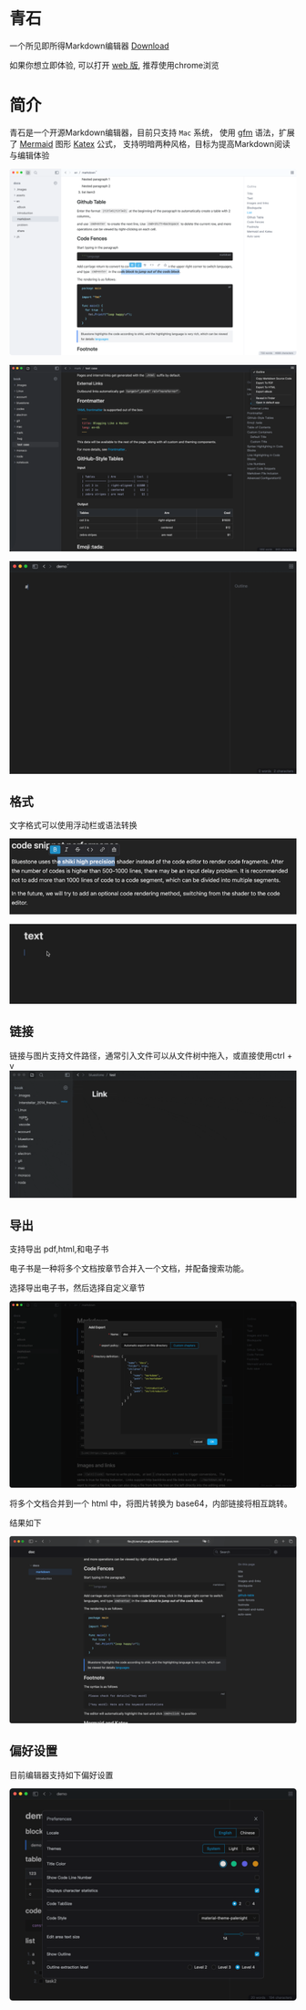 # 青石
一个所见即所得Markdown编辑器
[Download](https://github.com/1943time/bluestone/releases/latest)

如果你想立即体验, 可以打开 [web 版](https://ed.bluestone.blog), 推荐使用chrome浏览

# 简介

青石是一个开源Markdown编辑器，目前只支持 `Mac` 系统，
使用 [gfm](https://github.github.com/gfm/) 语法，扩展了 [Mermaid](https://mermaid.js.org/) 图形 [Katex](https://katex.org/) 公式，
支持明暗两种风格，目标为提高Markdown阅读与编辑体验

![](./docs/assets/d1.png)

![](./docs/assets/d2.png)

![](./docs/assets/syntax.gif)

## 格式

文字格式可以使用浮动栏或语法转换

![](./docs/assets/text.png)

![](./docs/assets/test1.gif)

## 链接
链接与图片支持文件路径，通常引入文件可以从文件树中拖入，或直接使用ctrl + v
![](./docs/assets/link.gif)


## 导出

支持导出 pdf,html,和电子书

电子书是一种将多个文档按章节合并入一个文档，并配备搜索功能。

选择导出电子书，然后选择自定义章节

![](./docs/assets/d3.png)

将多个文档合并到一个 html 中，将图片转换为 base64，内部链接将相互跳转。

结果如下

![](./docs/assets/d4.png)


## 偏好设置

目前编辑器支持如下偏好设置

![](./docs/assets/d5.png)



